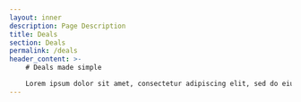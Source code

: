 ```yaml
---
layout: inner
description: Page Description
title: Deals
section: Deals
permalink: /deals
header_content: >- 
    # Deals made simple

    Lorem ipsum dolor sit amet, consectetur adipiscing elit, sed do eiusmod tempor incididunt ut labore et dolore magna aliqua. Ut enim ad minim veniam, quis nostrud exercitation ullamco laboris nisi ut aliquip ex ea commodo.
---
```

